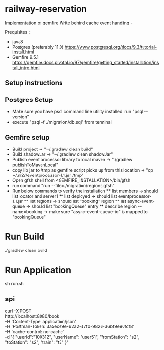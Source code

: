 # railway-reservation

Implementation of gemfire Write behind cache event handling -

Prequisites :
* java8 
* Postgres (preferably 11.0) https://www.postgresql.org/docs/9.3/tutorial-install.html
* Gemfire 9.5.1 https://gemfire.docs.pivotal.io/97/gemfire/getting_started/installation/install_intro.html


## Setup instructions

## Postgres Setup
* Make sure you have psql command line utility installed. run "psql --version"
* execute "psql -f ./migration/db.sql" from terminal

## Gemfire setup
* Build project -> "~/.gradlew clean build"
* Build shadowJar -> "~/.gradlew clean shadowJar"
* Publish event processor library to local maven -> "./gradlew publishToMavenLocal"
* copy lib jar to /tmp as gemfire script picks up from this location -> "cp ~/.m2/<path-to-event-processor-lib>/eventprocessor-1.1.jar /tmp"
* Open gfsh shell from <GEMFIRE_INSTALLATION>/bin/gfsh
* run command "run --file=./migration/regions.gfsh"
* Run below commands to verify the installation
** list members -> should list locator and server1
** list deployed -> should list eventprocessor-1.1.jar 
** list regions -> should list "booking" region
** list async-event-queue -> should list "bookingQueue" entry
** describe region --name=booking -> make sure "async-event-queue-id" is mapped to "bookingQueue"

# Run  Build
./gradlew clean build

# Run Application
sh run.sh

## api

curl -X POST \
  http://localhost:8080/book \
  -H 'Content-Type: application/json' \
  -H 'Postman-Token: 3a5ece9e-62a2-47f0-9826-36bf9e90fcf8' \
  -H 'cache-control: no-cache' \
  -d '{
	"userId":"100312",
	"userName": "user51",
	"fromStation": "s2",
	"toStation": "s2",
	"train": "t2"
}'

